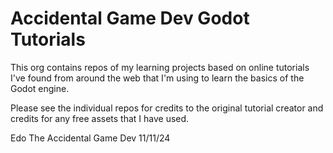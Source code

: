 Accidental Game Dev Godot Tutorials
===================================

This org contains repos of my learning projects based on online tutorials 
I've found from around the web that I'm using to learn the basics of the 
Godot engine.

Please see the individual repos for credits to the original tutorial creator 
and credits for any free assets that I have used.

Edo The Accidental Game Dev 11/11/24
